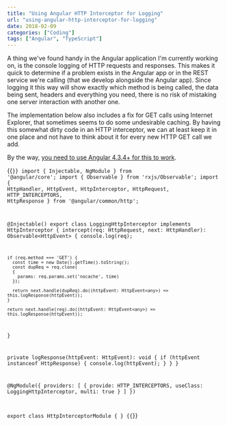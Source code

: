 ```yaml
---
title: "Using Angular HTTP Interceptor for Logging"
url: "using-angular-http-interceptor-for-logging"
date: 2018-02-09
categories: ["Coding"]
tags: ["Angular", "TypeScript"]
---
```


A thing we've found handy in the Angular application I'm currently working on, is the console logging of HTTP requests and 
responses. This makes it quick to determine if a problem exists in the Angular app or in the REST service we're calling 
(that we develop alongside the Angular app). Since logging it this way will show exactly which method is being called, 
the data being sent, headers and everything you need, there is no risk of mistaking one server interaction with another one.

The implementation below also includes a fix for GET calls using Internet Explorer, that sometimes seems to do some 
undesirable caching. By having this somewhat dirty code in an HTTP interceptor, we can at least keep it in one place and 
not have to think about it for every new HTTP GET call we add.

By the way, [you need to use Angular 4.3.4+ for this to work][2].

{{<code typescript>}}
import { Injectable, NgModule } from '@angular/core';
import { Observable } from 'rxjs/Observable';
import { HttpHandler, HttpEvent, HttpInterceptor, HttpRequest, HTTP_INTERCEPTORS, HttpResponse } from '@angular/common/http';

@Injectable()
export class LoggingHttpInterceptor implements HttpInterceptor {
  intercept(req: HttpRequest<any>, next: HttpHandler): Observable<HttpEvent<any>> {
    console.log(req);

    if (req.method === 'GET') {
      const time = new Date().getTime().toString();
      const dupReq = req.clone(
      {
        params: req.params.set('nocache', time)
      });

      return next.handle(dupReq).do((httpEvent: HttpEvent<any>) => this.logResponse(httpEvent));
    }

    return next.handle(req).do((httpEvent: HttpEvent<any>) => this.logResponse(httpEvent));
  }

  private logResponse(httpEvent: HttpEvent<any>): void {
    if (httpEvent instanceof HttpResponse) {
      console.log(httpEvent);
    }
  }
}

@NgModule({
    providers: [
        { provide: HTTP_INTERCEPTORS, useClass: LoggingHttpInterceptor, multi: true }
    ]
})

export class HttpInterceptorModule { }
{{</code>}}


[1]: https://angular.io/guide/http#intercepting-all-requests-or-responses
[2]: https://stackoverflow.com/questions/44396890/angular-4-http-interceptor#answer-45658674
